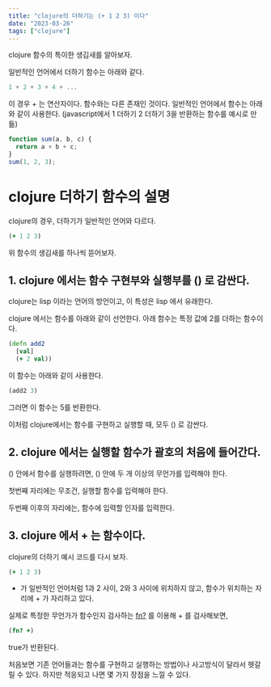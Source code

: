 ```yaml
---
title: "clojure의 더하기는 (+ 1 2 3) 이다"
date: "2023-03-26"
tags: ["clojure"]
---
```


clojure 함수의 특이한 생김새를 알아보자.

<!-- end -->

일반적인 언어에서 더하기 함수는 아래와 같다.

```js
1 + 2 + 3 + 4 + ...
```

이 경우 + 는 연산자이다. 함수와는 다른 존재인 것이다.
일반적인 언어에서 함수는 아래와 같이 사용한다.
(javascript에서 1 더하기 2 더하기 3을 반환하는 함수를 예시로 만듦)

```js
function sum(a, b, c) {
  return a + b + c;
}
sum(1, 2, 3);
```

# clojure 더하기 함수의 설명

clojure의 경우, 더하기가 일반적인 언어와 다르다.

```clojure
(+ 1 2 3)
```

위 함수의 생김새를 하나씩 뜯어보자.

## 1. clojure 에서는 함수 구현부와 실행부를 () 로 감싼다.

clojure는 lisp 이라는 언어의 방언이고, 이 특성은 lisp 에서 유래한다.

clojure 에서는 함수를 아래와 같이 선언한다. 아래 함수는 특정 값에 2를 더하는 함수이다.

```clojure
(defn add2
  [val]
  (+ 2 val))
```

이 함수는 아래와 같이 사용한다.

```clojure
(add2 3)
```

그러면 이 함수는 5를 반환한다.

이처럼 clojure에서는 함수를 구현하고 실행할 때, 모두 () 로 감싼다.

## 2. clojure 에서는 실행할 함수가 괄호의 처음에 들어간다.

() 안에서 함수를 실행하려면, () 안에 두 개 이상의 무언가를 입력해야 한다.

첫번째 자리에는 무조건, 실행할 함수를 입력해야 한다.

두번째 이후의 자리에는, 함수에 입력할 인자를 입력한다.

## 3. clojure 에서 + 는 함수이다.

clojure의 더하기 예시 코드를 다시 보자.

```clojure
(+ 1 2 3)
```

- 가 일반적인 언어처럼 1과 2 사이, 2와 3 사이에 위치하지 않고, 함수가 위치하는 자리에 + 가 자리하고 있다.

실제로 특정한 무언가가 함수인지 검사하는 [fn?](https://clojuredocs.org/clojure.core/fn_q) 를 이용해 + 를 검사해보면,

```clojure
(fn? +)
```

true가 반환된다.

처음보면 기존 언어들과는 함수를 구현하고 실행하는 방법이나 사고방식이 달라서 헷갈릴 수 있다. 하지만 적응되고 나면 몇 가지 장점을 느낄 수 있다.
